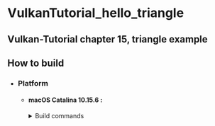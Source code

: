 # VulkanTutorial_hello_triangle
## Vulkan-Tutorial chapter 15, triangle example

## How to build

* ### Platform
  * #### macOS Catalina 10.15.6 :
	<details>
	<summary>Build commands</summary>
	
	  ##### Links :
          
	  - If `xcode-select` does not work, download dmg file manually : [Command_Line_Tools_for_Xcode_12.dmg](https://download.developer.apple.com/Developer_Tools/Command_Line_Tools_for_Xcode_12/Command_Line_Tools_for_Xcode_12.dmg)
	  - Also work with GM version. GM suffix means Gold Master, the final build before distribution of the official release.
                         [Command_Line_Tools_for_Xcode_12_GM_seed.dmg](https://download.developer.apple.com/Developer_Tools/Command_Line_Tools_for_Xcode_12_GM_seed/Command_Line_Tools_for_Xcode_12_GM_seed.dmg)
	  - Apple Developer website : [Command_Line_Tools_for_Xcode](https://developer.apple.com/download/more/?=command%20line%20tools)
	  - [clang+llvm-10.0.0-x86_64-apple-darwin.tar.xz](https://github.com/llvm/llvm-project/releases/download/llvmorg-10.0.0/clang+llvm-10.0.0-x86_64-apple-darwin.tar.xz)
   
   
	  ##### Steps :
                   
        xcode-select reset && xcode-select --install
    
        brew install ninja cmake
    
        Download Pre-Built Binaries and untar in your project directory clang+llvm-10.0.0-x86_64-apple-darwin.tar.xz
        
        in zsh terminal, make sure to be in the project directory, do :  ./compile.sh
    
	</details>
